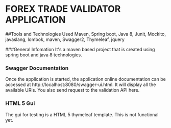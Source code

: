 # FOREX TRADE VALIDATOR APPLICATION


##Tools and Technologies Used
Maven, Spring boot, Java 8, Junit, Mockito, javaslang, lombok, maven, Swagger2, Thymeleaf, jquery

###General Infomation
It's a maven based project that is created using spring boot and java 8 technologies.

### Swagger Documentation
Once the application is started, the application online documentation
can be accessed at http://localhost:8080/swagger-ui.html. It will display
all the available URIs. You also send request to the validation API here.

### HTML 5 Gui
The gui for testing is a HTML 5 thymeleaf template. This is not functional yet.
